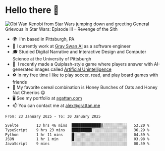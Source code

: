<!--
**GameDog9988/GameDog9988** is a ✨ _special_ ✨ repository because its `README.md` (this file) appears on your GitHub profile.

Here are some ideas to get you started:

- 🔭 I’m currently working on ...
- 🌱 I’m currently learning ...
- 👯 I’m looking to collaborate on ...
- 🤔 I’m looking for help with ...
- 💬 Ask me about ...
- 📫 How to reach me: ...
- 😄 Pronouns: ...
- ⚡ Fun fact: ...
-->



Hello there 👋
==================================

![Obi Wan Kenobi from Star Wars jumping down and greeting General Grievous in Star Wars: Episode III – Revenge of the Sith](https://github.com/agrattan0820/agrattan0820/assets/51346343/689e56eb-29be-46a5-a079-28ea727b5f7e)


- 🌍  I'm based in Pittsburgh, PA
- 🦢  I currently work at [Gray Swan AI](https://www.grayswan.ai) as a software engineer
- 🎓  Studied Digital Narrative and Interactive Design and Computer Science at the University of Pittsburgh
- 👾  I recently made a Quiplash-style game where players answer with AI-generated images called [Artificial Unintelligence](https://github.com/agrattan0820/artificial-unintelligence)
- ⚽  In my free time I like to play soccer, read, and play board games with friends
- 🥣  My favorite cereal combination is Honey Bunches of Oats and Honey Nut Cheerios 😋
- 🖥️  See my portfolio at [agattan.com](http://agrattan.com/)
- 📫  You can contact me at [alex@grattan.me](mailto:alex@grattan.me)

<!--START_SECTION:waka-->

```txt
From: 23 January 2025 - To: 30 January 2025

Svelte        13 hrs 46 mins  █████████████▒░░░░░░░░░░░   53.20 %
TypeScript    9 hrs 23 mins   █████████░░░░░░░░░░░░░░░░   36.29 %
Python        1 hr 11 mins    █░░░░░░░░░░░░░░░░░░░░░░░░   04.59 %
JSON          1 hr 1 min      █░░░░░░░░░░░░░░░░░░░░░░░░   03.98 %
JavaScript    9 mins          ░░░░░░░░░░░░░░░░░░░░░░░░░   00.59 %
```

<!--END_SECTION:waka-->
